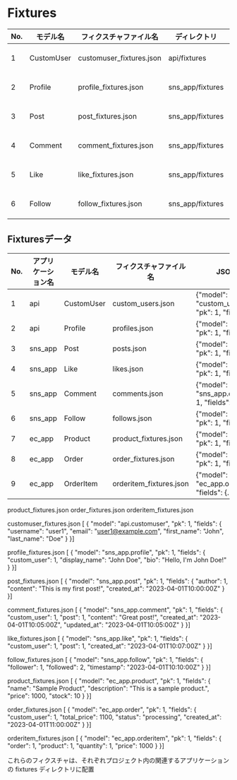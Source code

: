 # Fixtures


| No. | モデル名   | フィクスチャファイル名   | ディレクトリ     | コマンド                                           |
| --- | ---------- | ------------------------ | ---------------- | -------------------------------------------------- |
| 1   | CustomUser | customuser_fixtures.json | api/fixtures     | python manage.py loaddata customuser_fixtures.json |
| 2   | Profile    | profile_fixtures.json    | sns_app/fixtures | python manage.py loaddata profile_fixtures.json    |
| 3   | Post       | post_fixtures.json       | sns_app/fixtures | python manage.py loaddata post_fixtures.json       |
| 4   | Comment    | comment_fixtures.json    | sns_app/fixtures | python manage.py loaddata comment_fixtures.json    |
| 5   | Like       | like_fixtures.json       | sns_app/fixtures | python manage.py loaddata like_fixtures.json       |
| 6   | Follow     | follow_fixtures.json     | sns_app/fixtures | python manage.py loaddata follow_fixtures.json     |

## Fixturesデータ

| No. | アプリケーション名 | モデル名   | フィクスチャファイル名  | JSONデータの例                                                 |
| --- | ------------------ | ---------- | ----------------------- | -------------------------------------------------------------- |
| 1   | api                | CustomUser | custom_users.json       | {"model": "custom_users.customuser", "pk": 1, "fields": {...}} |
| 2   | api                | Profile    | profiles.json           | {"model": "profiles.profile", "pk": 1, "fields": {...}}        |
| 3   | sns_app            | Post       | posts.json              | {"model": "sns_app.post", "pk": 1, "fields": {...}}            |
| 4   | sns_app            | Like       | likes.json              | {"model": "sns_app.like", "pk": 1, "fields": {...}}            |
| 5   | sns_app            | Comment    | comments.json           | {"model": "sns_app.comment", "pk": 1, "fields": {...}}         |
| 6   | sns_app            | Follow     | follows.json            | {"model": "sns_app.follow", "pk": 1, "fields": {...}}          |
| 7   | ec_app             | Product    | product_fixtures.json   | {"model": "ec_app.product", "pk": 1, "fields": {...}}          |
| 8   | ec_app             | Order      | order_fixtures.json     | {"model": "ec_app.order", "pk": 1, "fields": {...}}            |
| 9   | ec_app             | OrderItem  | orderitem_fixtures.json | {"model": "ec_app.orderitem", "pk": 1, "fields": {...}}        |


product_fixtures.json
order_fixtures.json
orderitem_fixtures.json

customuser_fixtures.json
[    {        "model": "api.customuser",        "pk": 1,        "fields": {            "username": "user1",            "email": "user1@example.com",            "first_name": "John",            "last_name": "Doe"        }    }]

profile_fixtures.json
[    {        "model": "sns_app.profile",        "pk": 1,        "fields": {            "custom_user": 1,            "display_name": "John Doe",            "bio": "Hello, I'm John Doe!"        }    }]

post_fixtures.json
[    {        "model": "sns_app.post",        "pk": 1,        "fields": {            "author": 1,            "content": "This is my first post!",            "created_at": "2023-04-01T10:00:00Z"        }    }]

comment_fixtures.json
[    {        "model": "sns_app.comment",        "pk": 1,        "fields": {            "custom_user": 1,            "post": 1,            "content": "Great post!",            "created_at": "2023-04-01T10:05:00Z",            "updated_at": "2023-04-01T10:05:00Z"        }    }]

like_fixtures.json
[    {        "model": "sns_app.like",        "pk": 1,        "fields": {            "custom_user": 1,            "post": 1,            "created_at": "2023-04-01T10:07:00Z"        }    }]

follow_fixtures.json
[    {        "model": "sns_app.follow",        "pk": 1,        "fields": {            "follower": 1,            "followed": 2,            "timestamp": "2023-04-01T10:10:00Z"        }    }]

product_fixtures.json
[    {        "model": "ec_app.product",        "pk": 1,        "fields": {            "name": "Sample Product",            "description": "This is a sample product.",            "price": 1000,            "stock": 10        }    }]

order_fixtures.json
[    {        "model": "ec_app.order",        "pk": 1,        "fields": {            "custom_user": 1,            "total_price": 1100,            "status": "processing",            "created_at": "2023-04-01T11:00:00Z"        }    }]

orderitem_fixtures.json
[    {        "model": "ec_app.orderitem",        "pk": 1,        "fields": {            "order": 1,            "product": 1,            "quantity": 1,            "price": 1000        }    }]

これらのフィクスチャは、それぞれプロジェクト内の関連するアプリケーションの fixtures ディレクトリに配置
